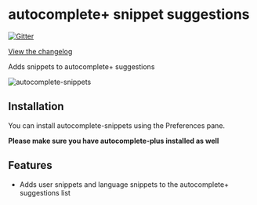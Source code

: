 # autocomplete+ snippet suggestions

[![Gitter](https://badges.gitter.im/Join%20Chat.svg)](https://gitter.im/atom-community/autocomplete-snippets?utm_source=badge&utm_medium=badge&utm_campaign=pr-badge&utm_content=badge)

[View the changelog](https://github.com/atom-community/autocomplete-snippets/blob/master/CHANGELOG.md)

Adds snippets to autocomplete+ suggestions

![autocomplete-snippets](http://s7.directupload.net/images/140411/kgdlgsgx.gif)

## Installation

You can install autocomplete-snippets using the Preferences pane.

**Please make sure you have autocomplete-plus installed as well**

## Features

* Adds user snippets and language snippets to the autocomplete+ suggestions list
